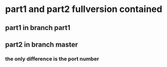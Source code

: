 # part1 and part2 fullversion contained
## part1 in branch part1
## part2 in branch master 
### the only difference is the port number